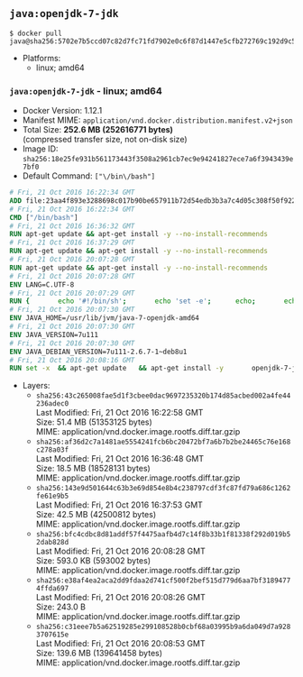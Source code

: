 ## `java:openjdk-7-jdk`

```console
$ docker pull java@sha256:5702e7b5ccd07c82d7fc71fd7902e0c6f87d1447e5cfb272769c192d9c5fa67f
```

-	Platforms:
	-	linux; amd64

### `java:openjdk-7-jdk` - linux; amd64

-	Docker Version: 1.12.1
-	Manifest MIME: `application/vnd.docker.distribution.manifest.v2+json`
-	Total Size: **252.6 MB (252616771 bytes)**  
	(compressed transfer size, not on-disk size)
-	Image ID: `sha256:18e25fe931b561173443f3508a2961cb7ec9e94241827ece7a6f3943439e7bf0`
-	Default Command: `["\/bin\/bash"]`

```dockerfile
# Fri, 21 Oct 2016 16:22:34 GMT
ADD file:23aa4f893e3288698c017b90be657911b72d54edb3b3a7c4d05c308f50f9228f in / 
# Fri, 21 Oct 2016 16:22:34 GMT
CMD ["/bin/bash"]
# Fri, 21 Oct 2016 16:36:32 GMT
RUN apt-get update && apt-get install -y --no-install-recommends 		ca-certificates 		curl 		wget 	&& rm -rf /var/lib/apt/lists/*
# Fri, 21 Oct 2016 16:37:29 GMT
RUN apt-get update && apt-get install -y --no-install-recommends 		bzr 		git 		mercurial 		openssh-client 		subversion 				procps 	&& rm -rf /var/lib/apt/lists/*
# Fri, 21 Oct 2016 20:07:28 GMT
RUN apt-get update && apt-get install -y --no-install-recommends 		bzip2 		unzip 		xz-utils 	&& rm -rf /var/lib/apt/lists/*
# Fri, 21 Oct 2016 20:07:28 GMT
ENV LANG=C.UTF-8
# Fri, 21 Oct 2016 20:07:29 GMT
RUN { 		echo '#!/bin/sh'; 		echo 'set -e'; 		echo; 		echo 'dirname "$(dirname "$(readlink -f "$(which javac || which java)")")"'; 	} > /usr/local/bin/docker-java-home 	&& chmod +x /usr/local/bin/docker-java-home
# Fri, 21 Oct 2016 20:07:30 GMT
ENV JAVA_HOME=/usr/lib/jvm/java-7-openjdk-amd64
# Fri, 21 Oct 2016 20:07:30 GMT
ENV JAVA_VERSION=7u111
# Fri, 21 Oct 2016 20:07:30 GMT
ENV JAVA_DEBIAN_VERSION=7u111-2.6.7-1~deb8u1
# Fri, 21 Oct 2016 20:08:16 GMT
RUN set -x 	&& apt-get update 	&& apt-get install -y 		openjdk-7-jdk="$JAVA_DEBIAN_VERSION" 	&& rm -rf /var/lib/apt/lists/* 	&& [ "$JAVA_HOME" = "$(docker-java-home)" ]
```

-	Layers:
	-	`sha256:43c265008fae5d1f3cbee0dac9697235320b174d85acbed002a4fe44236adec0`  
		Last Modified: Fri, 21 Oct 2016 16:22:58 GMT  
		Size: 51.4 MB (51353125 bytes)  
		MIME: application/vnd.docker.image.rootfs.diff.tar.gzip
	-	`sha256:af36d2c7a1481ae5554241fcb6bc20472bf7a6b7b2be24465c76e168c278a03f`  
		Last Modified: Fri, 21 Oct 2016 16:36:48 GMT  
		Size: 18.5 MB (18528131 bytes)  
		MIME: application/vnd.docker.image.rootfs.diff.tar.gzip
	-	`sha256:143e9d501644c63b3e69d854e8b4c238797cdf3fc87fd79a686c1262fe61e9b5`  
		Last Modified: Fri, 21 Oct 2016 16:37:53 GMT  
		Size: 42.5 MB (42500812 bytes)  
		MIME: application/vnd.docker.image.rootfs.diff.tar.gzip
	-	`sha256:bfc4cdbc8d81addf57f4475aafb4d7c14f8b33b1f81338f292d019b52dab828d`  
		Last Modified: Fri, 21 Oct 2016 20:08:28 GMT  
		Size: 593.0 KB (593002 bytes)  
		MIME: application/vnd.docker.image.rootfs.diff.tar.gzip
	-	`sha256:e38af4ea2aca2dd9fdaa2d741cf500f2bef515d779d6aa7bf31894774ffda697`  
		Last Modified: Fri, 21 Oct 2016 20:08:26 GMT  
		Size: 243.0 B  
		MIME: application/vnd.docker.image.rootfs.diff.tar.gzip
	-	`sha256:c31eee7b5a62519285e299108528b0cbf68a03995b9a6da049d7a9283707615e`  
		Last Modified: Fri, 21 Oct 2016 20:08:53 GMT  
		Size: 139.6 MB (139641458 bytes)  
		MIME: application/vnd.docker.image.rootfs.diff.tar.gzip
